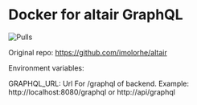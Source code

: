 # Docker for altair GraphQL 
![Pulls](https://img.shields.io/docker/pulls/maxifom/altair-docker.svg)

Original repo: https://github.com/imolorhe/altair

Environment variables:

GRAPHQL_URL: Url For /graphql of backend. Example: http://localhost:8080/graphql or http://api/graphql 